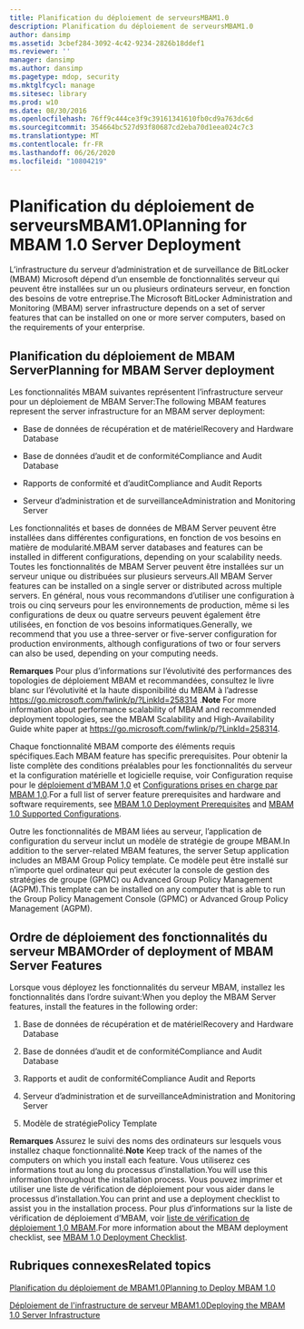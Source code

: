 ```yaml
---
title: Planification du déploiement de serveursMBAM1.0
description: Planification du déploiement de serveursMBAM1.0
author: dansimp
ms.assetid: 3cbef284-3092-4c42-9234-2826b18ddef1
ms.reviewer: ''
manager: dansimp
ms.author: dansimp
ms.pagetype: mdop, security
ms.mktglfcycl: manage
ms.sitesec: library
ms.prod: w10
ms.date: 08/30/2016
ms.openlocfilehash: 76ff9c444ce3f9c39161341610fb0cd9a763dc6d
ms.sourcegitcommit: 354664bc527d93f80687cd2eba70d1eea024c7c3
ms.translationtype: MT
ms.contentlocale: fr-FR
ms.lasthandoff: 06/26/2020
ms.locfileid: "10804219"
---
```

# <span data-ttu-id="c4bcf-103">Planification du déploiement de serveursMBAM1.0</span><span class="sxs-lookup"><span data-stu-id="c4bcf-103">Planning for MBAM 1.0 Server Deployment</span></span>


<span data-ttu-id="c4bcf-104">L’infrastructure du serveur d’administration et de surveillance de BitLocker (MBAM) Microsoft dépend d’un ensemble de fonctionnalités serveur qui peuvent être installées sur un ou plusieurs ordinateurs serveur, en fonction des besoins de votre entreprise.</span><span class="sxs-lookup"><span data-stu-id="c4bcf-104">The Microsoft BitLocker Administration and Monitoring (MBAM) server infrastructure depends on a set of server features that can be installed on one or more server computers, based on the requirements of your enterprise.</span></span>

## <span data-ttu-id="c4bcf-105">Planification du déploiement de MBAM Server</span><span class="sxs-lookup"><span data-stu-id="c4bcf-105">Planning for MBAM Server deployment</span></span>


<span data-ttu-id="c4bcf-106">Les fonctionnalités MBAM suivantes représentent l’infrastructure serveur pour un déploiement de MBAM Server:</span><span class="sxs-lookup"><span data-stu-id="c4bcf-106">The following MBAM features represent the server infrastructure for an MBAM server deployment:</span></span>

-   <span data-ttu-id="c4bcf-107">Base de données de récupération et de matériel</span><span class="sxs-lookup"><span data-stu-id="c4bcf-107">Recovery and Hardware Database</span></span>

-   <span data-ttu-id="c4bcf-108">Base de données d’audit et de conformité</span><span class="sxs-lookup"><span data-stu-id="c4bcf-108">Compliance and Audit Database</span></span>

-   <span data-ttu-id="c4bcf-109">Rapports de conformité et d’audit</span><span class="sxs-lookup"><span data-stu-id="c4bcf-109">Compliance and Audit Reports</span></span>

-   <span data-ttu-id="c4bcf-110">Serveur d’administration et de surveillance</span><span class="sxs-lookup"><span data-stu-id="c4bcf-110">Administration and Monitoring Server</span></span>

<span data-ttu-id="c4bcf-111">Les fonctionnalités et bases de données de MBAM Server peuvent être installées dans différentes configurations, en fonction de vos besoins en matière de modularité.</span><span class="sxs-lookup"><span data-stu-id="c4bcf-111">MBAM server databases and features can be installed in different configurations, depending on your scalability needs.</span></span> <span data-ttu-id="c4bcf-112">Toutes les fonctionnalités de MBAM Server peuvent être installées sur un serveur unique ou distribuées sur plusieurs serveurs.</span><span class="sxs-lookup"><span data-stu-id="c4bcf-112">All MBAM Server features can be installed on a single server or distributed across multiple servers.</span></span> <span data-ttu-id="c4bcf-113">En général, nous vous recommandons d’utiliser une configuration à trois ou cinq serveurs pour les environnements de production, même si les configurations de deux ou quatre serveurs peuvent également être utilisées, en fonction de vos besoins informatiques.</span><span class="sxs-lookup"><span data-stu-id="c4bcf-113">Generally, we recommend that you use a three-server or five-server configuration for production environments, although configurations of two or four servers can also be used, depending on your computing needs.</span></span>

<span data-ttu-id="c4bcf-114">**Remarques**  Pour plus d’informations sur l’évolutivité des performances des topologies de déploiement MBAM et recommandées, consultez le livre blanc sur l’évolutivité et la haute disponibilité du MBAM à l’adresse <https://go.microsoft.com/fwlink/p/?LinkId=258314> .</span><span class="sxs-lookup"><span data-stu-id="c4bcf-114">**Note** For more information about performance scalability of MBAM and recommended deployment topologies, see the MBAM Scalability and High-Availability Guide white paper at <https://go.microsoft.com/fwlink/p/?LinkId=258314>.</span></span>

 

<span data-ttu-id="c4bcf-115">Chaque fonctionnalité MBAM comporte des éléments requis spécifiques.</span><span class="sxs-lookup"><span data-stu-id="c4bcf-115">Each MBAM feature has specific prerequisites.</span></span> <span data-ttu-id="c4bcf-116">Pour obtenir la liste complète des conditions préalables pour les fonctionnalités du serveur et la configuration matérielle et logicielle requise, voir Configuration requise pour le [déploiement d’MBAM 1,0](mbam-10-deployment-prerequisites.md) et [Configurations prises en charge par MBAM 1,0](mbam-10-supported-configurations.md).</span><span class="sxs-lookup"><span data-stu-id="c4bcf-116">For a full list of server feature prerequisites and hardware and software requirements, see [MBAM 1.0 Deployment Prerequisites](mbam-10-deployment-prerequisites.md) and [MBAM 1.0 Supported Configurations](mbam-10-supported-configurations.md).</span></span>

<span data-ttu-id="c4bcf-117">Outre les fonctionnalités de MBAM liées au serveur, l’application de configuration du serveur inclut un modèle de stratégie de groupe MBAM.</span><span class="sxs-lookup"><span data-stu-id="c4bcf-117">In addition to the server-related MBAM features, the server Setup application includes an MBAM Group Policy template.</span></span> <span data-ttu-id="c4bcf-118">Ce modèle peut être installé sur n’importe quel ordinateur qui peut exécuter la console de gestion des stratégies de groupe (GPMC) ou Advanced Group Policy Management (AGPM).</span><span class="sxs-lookup"><span data-stu-id="c4bcf-118">This template can be installed on any computer that is able to run the Group Policy Management Console (GPMC) or Advanced Group Policy Management (AGPM).</span></span>

## <span data-ttu-id="c4bcf-119">Ordre de déploiement des fonctionnalités du serveur MBAM</span><span class="sxs-lookup"><span data-stu-id="c4bcf-119">Order of deployment of MBAM Server Features</span></span>


<span data-ttu-id="c4bcf-120">Lorsque vous déployez les fonctionnalités du serveur MBAM, installez les fonctionnalités dans l’ordre suivant:</span><span class="sxs-lookup"><span data-stu-id="c4bcf-120">When you deploy the MBAM Server features, install the features in the following order:</span></span>

1.  <span data-ttu-id="c4bcf-121">Base de données de récupération et de matériel</span><span class="sxs-lookup"><span data-stu-id="c4bcf-121">Recovery and Hardware Database</span></span>

2.  <span data-ttu-id="c4bcf-122">Base de données d’audit et de conformité</span><span class="sxs-lookup"><span data-stu-id="c4bcf-122">Compliance and Audit Database</span></span>

3.  <span data-ttu-id="c4bcf-123">Rapports et audit de conformité</span><span class="sxs-lookup"><span data-stu-id="c4bcf-123">Compliance Audit and Reports</span></span>

4.  <span data-ttu-id="c4bcf-124">Serveur d’administration et de surveillance</span><span class="sxs-lookup"><span data-stu-id="c4bcf-124">Administration and Monitoring Server</span></span>

5.  <span data-ttu-id="c4bcf-125">Modèle de stratégie</span><span class="sxs-lookup"><span data-stu-id="c4bcf-125">Policy Template</span></span>

<span data-ttu-id="c4bcf-126">**Remarques**  Assurez le suivi des noms des ordinateurs sur lesquels vous installez chaque fonctionnalité.</span><span class="sxs-lookup"><span data-stu-id="c4bcf-126">**Note** Keep track of the names of the computers on which you install each feature.</span></span> <span data-ttu-id="c4bcf-127">Vous utiliserez ces informations tout au long du processus d’installation.</span><span class="sxs-lookup"><span data-stu-id="c4bcf-127">You will use this information throughout the installation process.</span></span> <span data-ttu-id="c4bcf-128">Vous pouvez imprimer et utiliser une liste de vérification de déploiement pour vous aider dans le processus d’installation.</span><span class="sxs-lookup"><span data-stu-id="c4bcf-128">You can print and use a deployment checklist to assist you in the installation process.</span></span> <span data-ttu-id="c4bcf-129">Pour plus d’informations sur la liste de vérification de déploiement d’MBAM, voir [liste de vérification de déploiement 1,0 MBAM](mbam-10-deployment-checklist.md).</span><span class="sxs-lookup"><span data-stu-id="c4bcf-129">For more information about the MBAM deployment checklist, see [MBAM 1.0 Deployment Checklist](mbam-10-deployment-checklist.md).</span></span>

 

## <span data-ttu-id="c4bcf-130">Rubriques connexes</span><span class="sxs-lookup"><span data-stu-id="c4bcf-130">Related topics</span></span>


[<span data-ttu-id="c4bcf-131">Planification du déploiement de MBAM1.0</span><span class="sxs-lookup"><span data-stu-id="c4bcf-131">Planning to Deploy MBAM 1.0</span></span>](planning-to-deploy-mbam-10.md)

[<span data-ttu-id="c4bcf-132">Déploiement de l'infrastructure de serveur MBAM1.0</span><span class="sxs-lookup"><span data-stu-id="c4bcf-132">Deploying the MBAM 1.0 Server Infrastructure</span></span>](deploying-the-mbam-10-server-infrastructure.md)

 

 





